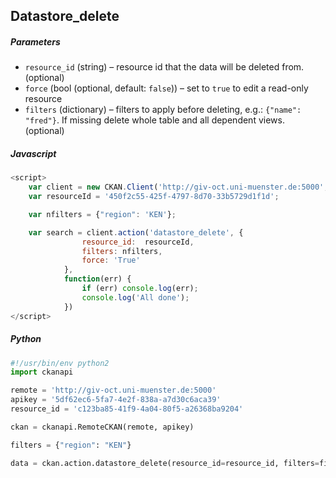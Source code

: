 ## Datastore_delete
##### Parameters
*   `resource_id` (string) – resource id that the data will be deleted from. (optional)
*	`force` (bool (optional, default: `false`)) – set to `true` to edit a read-only resource
*	`filters` (dictionary) – filters to apply before deleting, e.g.: `{"name": "fred"}`. If missing delete whole table and all dependent views. (optional)

##### Javascript
```javascript
<script>
    var client = new CKAN.Client('http://giv-oct.uni-muenster.de:5000', '5df62ec6-5fa7-4e2f-838a-a7d30c6aca39');
    var resourceId = '450f2c55-425f-4797-8d70-33b5729d1f1d';

    var nfilters = {"region": 'KEN'};

    var search = client.action('datastore_delete', {
                resource_id:  resourceId,
                filters: nfilters,
                force: 'True'
            },
            function(err) {
                if (err) console.log(err);
                console.log('All done');
            })
</script>
```

##### Python
```python
#!/usr/bin/env python2
import ckanapi

remote = 'http://giv-oct.uni-muenster.de:5000'
apikey = '5df62ec6-5fa7-4e2f-838a-a7d30c6aca39'
resource_id = 'c123ba85-41f9-4a04-80f5-a26368ba9204'

ckan = ckanapi.RemoteCKAN(remote, apikey)

filters = {"region": "KEN"} 

data = ckan.action.datastore_delete(resource_id=resource_id, filters=filters, force= True)
```
